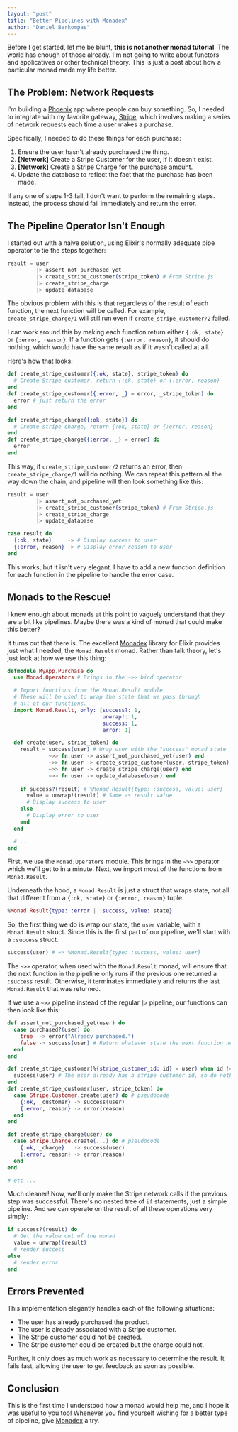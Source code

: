 ```yaml
---
layout: "post"
title: "Better Pipelines with Monadex"
author: "Daniel Berkompas"
---
```


Before I get started, let me be blunt, **this is not another monad tutorial**. 
The world has enough of those already.  I'm not going to write about functors 
and applicatives or other technical theory.  This is just a post about how a 
particular monad made my life better.

## The Problem: Network Requests

I'm building a [Phoenix][phoenix] app where people can buy something. So, I 
needed to integrate with my favorite gateway, [Stripe][stripe], which involves 
making a series of network requests each time a user makes a purchase.

Specifically, I needed to do these things for each purchase:

1. Ensure the user hasn't already purchased the thing.
2. **[Network]** Create a Stripe Customer for the user, if it doesn't exist.
3. **[Network]** Create a Stripe Charge for the purchase amount.
4. Update the database to reflect the fact that the purchase has been made.

If any one of steps 1-3 fail, I don't want to perform the remaining steps.
Instead, the process should fail immediately and return the error.

## The Pipeline Operator Isn't Enough

I started out with a naive solution, using Elixir's normally adequate pipe 
operator to tie the steps together:

```elixir
result = user
         |> assert_not_purchased_yet
         |> create_stripe_customer(stripe_token) # From Stripe.js
         |> create_stripe_charge
         |> update_database
```

The obvious problem with this is that regardless of the result of each function,
the next function will be called. For example, `create_stripe_charge/1` will
still run even if `create_stripe_customer/2` failed.

I can work around this by making each function return either `{:ok, state}` or
`{:error, reason}`. If a function gets `{:error, reason}`, it should do nothing,
which would have the same result as if it wasn't called at all.

Here's how that looks:

```elixir
def create_stripe_customer({:ok, state}, stripe_token) do
  # Create Stripe customer, return {:ok, state} or {:error, reason}
end
def create_stripe_customer({:error, _} = error, _stripe_token) do
  error # just return the error
end

def create_stripe_charge({:ok, state}) do
  # Create stripe charge, return {:ok, state} or {:error, reason}
end
def create_stripe_charge({:error, _} = error) do
  error
end
```

This way, if `create_stripe_customer/2` returns an error, then
`create_stripe_charge/1` will do nothing. We can repeat this pattern all the way
down the chain, and pipeline will then look something like this:

```elixir
result = user
         |> assert_not_purchased_yet
         |> create_stripe_customer(stripe_token) # From Stripe.js
         |> create_stripe_charge
         |> update_database

case result do
  {:ok, state}     -> # Display success to user
  {:error, reason} -> # Display error reason to user
end
```

This works, but it isn't very elegant. I have to add a new function definition
for each function in the pipeline to handle the error case.

## Monads to the Rescue!

I knew enough about monads at this point to vaguely understand that they are a
bit like pipelines. Maybe there was a kind of monad that could make this better?

It turns out that there is. The excellent [Monadex][monadex] library for Elixir
provides just what I needed, the `Monad.Result` monad. Rather than talk theory,
let's just look at how we use this thing:

```elixir
defmodule MyApp.Purchase do
  use Monad.Operators # Brings in the ~>> bind operator

  # Import functions from the Monad.Result module.
  # These will be used to wrap the state that we pass through
  # all of our functions.
  import Monad.Result, only: [success?: 1,
                              unwrap!: 1,
                              success: 1,
                              error: 1]

  def create(user, stripe_token) do
    result = success(user) # Wrap user with the "success" monad state
             ~>> fn user -> assert_not_purchased_yet(user) end
             ~>> fn user -> create_stripe_customer(user, stripe_token) end
             ~>> fn user -> create_stripe_charge(user) end
             ~>> fn user -> update_database(user) end
             
    if success?(result) # %Monad.Result{type: :success, value: user}
      value = unwrap!(result) # Same as result.value
      # Display success to user
    else
      # Display error to user
    end
  end

  # ...
end
```

First, we `use` the `Monad.Operators` module. This brings in the `~>>` operator
which we'll get to in a minute. Next, we import most of the functions from
`Monad.Result`.

Underneath the hood, a `Monad.Result` is just a struct that wraps state, not all
that different from a `{:ok, state}` or `{:error, reason}` tuple.

```elixir
%Monad.Result{type: :error | :success, value: state}
```

So, the first thing we do is wrap our state, the `user` variable, with a
`Monad.Result` struct. Since this is the first part of our pipeline, we'll start
with a `:success` struct.

```elixir
success(user) # => %Monad.Result{type: :success, value: user}
```

The `~>>` operator, when used with the `Monad.Result` monad, will ensure that
the next function in the pipeline only runs if the previous one returned a 
`:success` result. Otherwise, it terminates immediately and returns the last 
`Monad.Result` that was returned.

If we use a `~>>` pipeline instead of the regular `|>` pipeline, our functions
can then look like this:

```elixir
def assert_not_purchased_yet(user) do
  case purchased?(user) do
    true  -> error("Already purchased.")
    false -> success(user) # Return whatever state the next function needs
  end
end

def create_stripe_customer(%{stripe_customer_id: id} = user) when id != nil do
  success(user) # The user already has a stripe customer id, so do nothing
end
def create_stripe_customer(user, stripe_token) do
  case Stripe.Customer.create(user) do # pseudocode
    {:ok, _customer} -> success(user)
    {:error, reason} -> error(reason)
  end
end

def create_stripe_charge(user) do
  case Stripe.Charge.create(...) do # pseudocode
    {:ok, _charge}   -> success(user)
    {:error, reason} -> error(reason)
  end
end

# etc ...
```

Much cleaner! Now, we'll only make the Stripe network calls if the previous step
was successful. There's no nested tree of `if` statements, just a simple
pipeline. And we can operate on the result of all these operations very simply:

```elixir
if success?(result) do
  # Get the value out of the monad
  value = unwrap!(result)
  # render success
else
  # render error
end
```

## Errors Prevented

This implementation elegantly handles each of the following situations:

- The user has already purchased the product.
- The user is already associated with a Stripe customer.
- The Stripe customer could not be created.
- The Stripe customer could be created but the charge could not.

Further, it only does as much work as necessary to determine the result. It
fails fast, allowing the user to get feedback as soon as possible.

## Conclusion

This is the first time I understood how a monad would help me, and I hope it was
useful to you too! Whenever you find yourself wishing for a better type of
pipeline, give [Monadex][monadex] a try.

[phoenix]: http://phoenixframework.org
[stripe]: http://stripe.com
[monadex]: https://github.com/rob-brown/MonadEx
